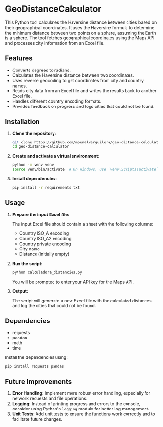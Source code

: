 # GeoDistanceCalculator

This Python tool calculates the Haversine distance between cities based on their geographical coordinates. It uses the Haversine formula to determine the minimum distance between two points on a sphere, assuming the Earth is a sphere. The tool fetches geographical coordinates using the Maps API and processes city information from an Excel file.

## Features

- Converts degrees to radians.
- Calculates the Haversine distance between two coordinates.
- Uses reverse geocoding to get coordinates from city and country names.
- Reads city data from an Excel file and writes the results back to another Excel file.
- Handles different country encoding formats.
- Provides feedback on progress and logs cities that could not be found.

## Installation

1. **Clone the repository:**

    ```sh
    git clone https://github.com/mpenalverguilera/geo-distance-calculator.git
    cd geo-distance-calculator
    ```

2. **Create and activate a virtual environment:**

    ```sh
    python -m venv venv
    source venv/bin/activate  # On Windows, use `venv\Scripts\activate`
    ```

3. **Install dependencies:**

    ```sh
    pip install -r requirements.txt
    ```

## Usage

1. **Prepare the input Excel file:**
   
   The input Excel file should contain a sheet with the following columns:
   - Country ISO_A encoding
   - Country ISO_A2 encoding
   - Country private encoding
   - City name
   - Distance (initially empty)

2. **Run the script:**

    ```sh
    python calculadora_distancies.py
    ```

    You will be prompted to enter your API key for the Maps API.

3. **Output:**
   
   The script will generate a new Excel file with the calculated distances and log the cities that could not be found.

## Dependencies

- requests
- pandas
- math
- time

Install the dependencies using:

```sh
pip install requests pandas
```
## Future Improvements

1. **Error Handling**: Implement more robust error handling, especially for network requests and file operations.
2. **Logging**: Instead of printing progress and errors to the console, consider using Python's `logging` module for better log management.
3. **Unit Tests**: Add unit tests to ensure the functions work correctly and to facilitate future changes.
